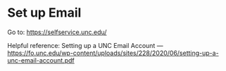 # Set up Email

Go to: https://selfservice.unc.edu/

Helpful reference: Setting up a UNC Email Account — https://fo.unc.edu/wp-content/uploads/sites/228/2020/06/setting-up-a-unc-email-account.pdf


